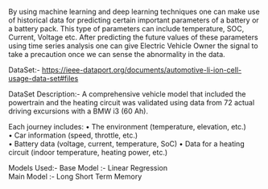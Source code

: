 By using machine learning and deep learning techniques one can make use of historical data for predicting certain important parameters of a battery or a battery pack. This type of parameters can include temperature, SOC, Current, Voltage etc. After predicting the future values of these parameters using time series analysis one can give Electric Vehicle Owner the signal to take a precaution once we can sense the abnormality in the data. 

DataSet:- https://ieee-dataport.org/documents/automotive-li-ion-cell-usage-data-set#files

DataSet Description:-
A comprehensive vehicle model that included the powertrain and the heating circuit was validated using data from 72 actual driving excursions with a BMW i3 (60 Ah).  
 	
Each journey includes: 
•	The environment (temperature, elevation, etc.)\
•	Car information (speed, throttle, etc.) \
•	Battery data (voltage, current, temperature, SoC) 
•	Data for a heating circuit (indoor temperature, heating power, etc.) 

Models Used:-
Base Model :- Linear Regression \
Main Model :- Long Short Term Memory

